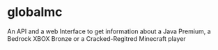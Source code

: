 # globalmc
An API and a web Interface to get information about a Java Premium, a Bedrock XBOX Bronze or a Cracked-Regitred Minecraft player
